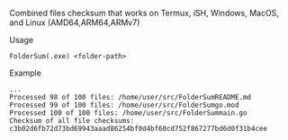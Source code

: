 Combined files checksum that works on Termux, iSH, Windows, MacOS, and Linux (AMD64,ARM64,ARMv7)

Usage
```
FolderSum(.exe) <folder-path>
```
Example
```
...
Processed 98 of 100 files: /home/user/src/FolderSumREADME.md
Processed 99 of 100 files: /home/user/src/FolderSumgo.mod
Processed 100 of 100 files: /home/user/src/FolderSummain.go
Checksum of all file checksums: c3b02d6fb72d73bd69943aaad86254bf0d4bf60cd752f867277bd6d0f31b4cee
```